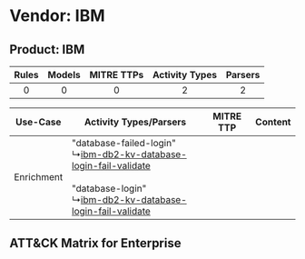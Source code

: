 Vendor: IBM
===========
Product: IBM
------------
| Rules | Models | MITRE TTPs | Activity Types | Parsers |
|:-----:|:------:|:----------:|:--------------:|:-------:|
|   0   |   0    |     0      |       2        |    2    |

|  Use-Case  | Activity Types/Parsers    | MITRE TTP | Content    |
|:----------:| ---- | --------- | ---- |
| Enrichment |  "database-failed-login"<br> ↳[ibm-db2-kv-database-login-fail-validate](Ps/pC_ibmdb2kvdatabaseloginfailvalidate.md)<br><br> "database-login"<br> ↳[ibm-db2-kv-database-login-fail-validate](Ps/pC_ibmdb2kvdatabaseloginfailvalidate.md)<br> |    | [](RM/r_m_ibm_ibm_Enrichment.md) |

ATT&CK Matrix for Enterprise
----------------------------

